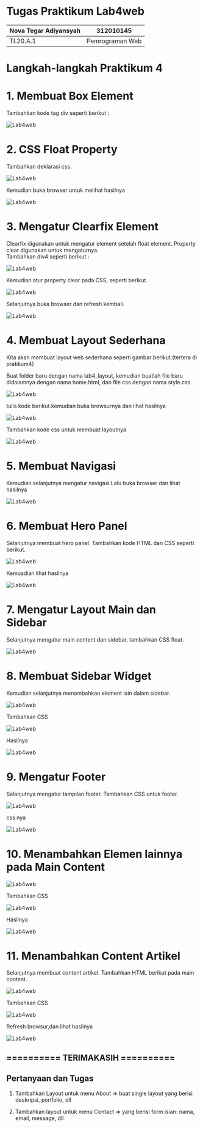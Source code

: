 # Tugas Praktikum Lab4web

| Nova Tegar Adiyansyah | 312010145 |
| ------------------- | ------------|
| TI.20.A.1 | Pemrograman Web |

# Langkah-langkah Praktikum 4<br>

# 1. Membuat Box Element<br>

Tambahkan kode tag div seperti berikut : <br>

![Lab4web](gambar/Membuat%20Box%20Element.png)

# 2. CSS Float Property<br>

Tambahkan deklarasi css.<br>

![Lab4web](gambar/float%20css.png)

Kemudian buka browser untuk melihat hasilnya<br>

![Lab4web](gambar/hasil%20float%20css.png)

# 3. Mengatur Clearfix Element<br>

Clearfix digunakan untuk mengatur element setelah float element. Property clear digunakan untuk
mengaturnya.<br>
Tambahkan div4 seperti berikut :<br>

![Lab4web](gambar/clearfix1.png)

Kemudian atur property clear pada CSS, seperti berikut.<br>

![Lab4web](gambar/clearfix2.png)

Selanjutnya buka browser dan refresh kembali.<br>

![Lab4web](gambar/clearfix3.png)

# 4. Membuat Layout Sederhana<br>

Kita akan membuat layout web sederhana seperti gambar berikut.(tertera di pratikum4)<br>

Buat folder baru dengan nama lab4_layout, kemudian buatlah file baru didalamnya dengan nama
home.html, dan file css dengan nama style.css

![Lab4web](gambar/layout1.png)

tulis kode berikut.kemudian buka browsurnya dan lihat hasilnya<br>

![Lab4web](gambar/layout2.png)

Tambahkan kode css untuk membuat layoutnya<br>

![Lab4web](gambar/layout3.png)

# 5. Membuat Navigasi<br>

Kemudian selanjutnya mengatur navigasi.Lalu buka browser dan lihat hasilnya<br>

![Lab4web](gambar/navigasi.png)

# 6. Membuat Hero Panel<br>

Selanjutnya membuat hero panel. Tambahkan kode HTML dan CSS seperti berikut.<br>

![Lab4web](gambar/html%20hero%20panel.png)

Kemuadian lihat hasilnya <br>

![Lab4web](gambar/css%20hero%20panel.png)

# 7. Mengatur Layout Main dan Sidebar<br>

Selanjutnya mengatur main content dan sidebar, tambahkan CSS float.<br>

![Lab4web](gambar/mengatur%20layout.png)

# 8. Membuat Sidebar Widget<br>

Kemudian selanjutnya menambahkan element lain dalam sidebar.<br>

![Lab4web](gambar/membuat%20sidebar1.png)

Tambahkan CSS <br>

![Lab4web](gambar/css%20sidebar.png)

Hasilnya<br>

![Lab4web](gambar/hasil%20sidebar.png)

# 9. Mengatur Footer<br>

Selanjutnya mengatur tampilan footer. Tambahkan CSS untuk footer.<br>

![Lab4web](gambar/footer1.png)

css nya <br>

![Lab4web](gambar/foter2.png)

# 10. Menambahkan Elemen lainnya pada Main Content<br>

![Lab4web](gambar/main%20content.png)

Tambahkan CSS<br>

![Lab4web](gambar/css%20main%20content.png)

Hasilnya<br>

![Lab4web](gambar/hasil%20main%20content.png)

# 11. Menambahkan Content Artikel<br>

Selanjutnya membuat content artikel. Tambahkan HTML berikut pada main content.<br>

![Lab4web](gambar/content%20artikel1.png)

Tambahkan CSS <br>

![Lab4web](gambar/css%20content%20artikel.png)

Refresh browsur,dan lihat hasilnya<br>

![Lab4web](gambar/hasil%20contant%20artikel.png)

## ========== TERIMAKASIH ========== ##

## Pertanyaan dan Tugas<BR>

1. Tambahkan Layout untuk menu About
=> buat single layout yang berisi deskripsi, portfolio, dll<BR>

2. Tambahkan layout untuk menu Contact
=> yang berisi form isian: nama, email, message, dll<BR>